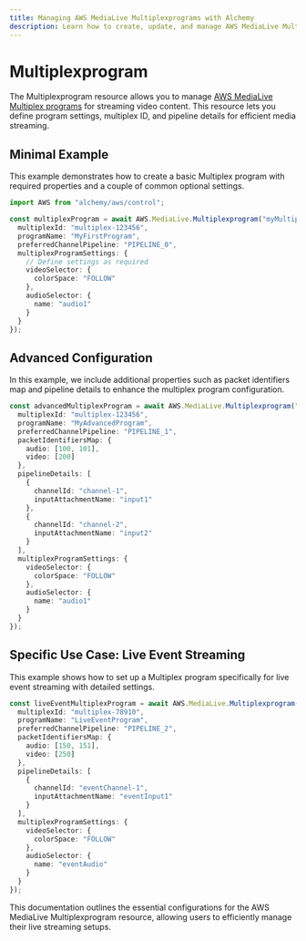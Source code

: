 ```yaml
---
title: Managing AWS MediaLive Multiplexprograms with Alchemy
description: Learn how to create, update, and manage AWS MediaLive Multiplexprograms using Alchemy Cloud Control.
---
```


# Multiplexprogram

The Multiplexprogram resource allows you to manage [AWS MediaLive Multiplex programs](https://docs.aws.amazon.com/medialive/latest/userguide/) for streaming video content. This resource lets you define program settings, multiplex ID, and pipeline details for efficient media streaming.

## Minimal Example

This example demonstrates how to create a basic Multiplex program with required properties and a couple of common optional settings.

```ts
import AWS from "alchemy/aws/control";

const multiplexProgram = await AWS.MediaLive.Multiplexprogram("myMultiplexProgram", {
  multiplexId: "multiplex-123456",
  programName: "MyFirstProgram",
  preferredChannelPipeline: "PIPELINE_0",
  multiplexProgramSettings: {
    // Define settings as required
    videoSelector: {
      colorSpace: "FOLLOW"
    },
    audioSelector: {
      name: "audio1"
    }
  }
});
```

## Advanced Configuration

In this example, we include additional properties such as packet identifiers map and pipeline details to enhance the multiplex program configuration.

```ts
const advancedMultiplexProgram = await AWS.MediaLive.Multiplexprogram("advancedMultiplexProgram", {
  multiplexId: "multiplex-123456",
  programName: "MyAdvancedProgram",
  preferredChannelPipeline: "PIPELINE_1",
  packetIdentifiersMap: {
    audio: [100, 101],
    video: [200]
  },
  pipelineDetails: [
    {
      channelId: "channel-1",
      inputAttachmentName: "input1"
    },
    {
      channelId: "channel-2",
      inputAttachmentName: "input2"
    }
  ],
  multiplexProgramSettings: {
    videoSelector: {
      colorSpace: "FOLLOW"
    },
    audioSelector: {
      name: "audio1"
    }
  }
});
```

## Specific Use Case: Live Event Streaming

This example shows how to set up a Multiplex program specifically for live event streaming with detailed settings.

```ts
const liveEventMultiplexProgram = await AWS.MediaLive.Multiplexprogram("liveEventMultiplexProgram", {
  multiplexId: "multiplex-78910",
  programName: "LiveEventProgram",
  preferredChannelPipeline: "PIPELINE_2",
  packetIdentifiersMap: {
    audio: [150, 151],
    video: [250]
  },
  pipelineDetails: [
    {
      channelId: "eventChannel-1",
      inputAttachmentName: "eventInput1"
    }
  ],
  multiplexProgramSettings: {
    videoSelector: {
      colorSpace: "FOLLOW"
    },
    audioSelector: {
      name: "eventAudio"
    }
  }
});
```

This documentation outlines the essential configurations for the AWS MediaLive Multiplexprogram resource, allowing users to efficiently manage their live streaming setups.